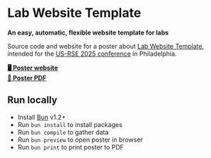 # Lab Website Template

**An easy, automatic, flexible website template for labs**

Source code and website for a poster about [Lab Website Template](https://greene-lab.gitbook.io/lab-website-template-docs), intended for the [US-RSE 2025 conference](https://us-rse.org/usrse25/) in Philadelphia.

**[🖥️ Poster website](https://greenelab.github.io/lwt-poster/poster)**  
**[📄 Poster PDF](https://raw.githubusercontent.com/greenelab/lwt-poster/refs/heads/main/poster.pdf)**

## Run locally

- Install [Bun](https://bun.com/) v1.2+
- Run `bun install` to install packages
- Run `bun compile` to gather data
- Run `bun preview` to open poster in browser
- Run `bun print` to print poster to PDF
